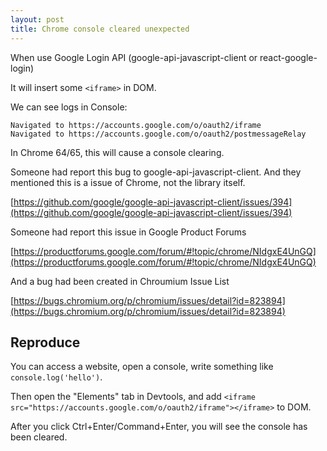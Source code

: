 ```yaml
---
layout: post
title: Chrome console cleared unexpected
---
```


When use Google Login API (google-api-javascript-client or react-google-login)

It will insert some `<iframe>` in DOM.

We can see logs in Console:

```
Navigated to https://accounts.google.com/o/oauth2/iframe
Navigated to https://accounts.google.com/o/oauth2/postmessageRelay
```

In Chrome 64/65, this will cause a console clearing.

Someone had report this bug to google-api-javascript-client. And they mentioned this is a issue of Chrome, not the library itself.

[https://github.com/google/google-api-javascript-client/issues/394](https://github.com/google/google-api-javascript-client/issues/394)

Someone had report this issue in Google Product Forums

[https://productforums.google.com/forum/#!topic/chrome/NIdgxE4UnGQ](https://productforums.google.com/forum/#!topic/chrome/NIdgxE4UnGQ)

And a bug had been created in Chroumium Issue List

[https://bugs.chromium.org/p/chromium/issues/detail?id=823894](https://bugs.chromium.org/p/chromium/issues/detail?id=823894)

## Reproduce

You can access a website, open a console, write something like `console.log('hello')`.

Then open the "Elements" tab in Devtools, and add `<iframe src="https://accounts.google.com/o/oauth2/iframe"></iframe>` to DOM.

After you click Ctrl+Enter/Command+Enter, you will see the console has been cleared.